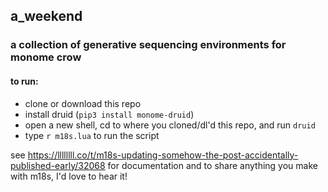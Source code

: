 ## a_weekend
### a collection of generative sequencing environments for monome crow

#### to run:
- clone or download this repo
- install druid (`pip3 install monome-druid`)
- open a new shell, cd to where you cloned/dl'd this repo, and run `druid` 
- type `r m18s.lua` to run the script

see https://llllllll.co/t/m18s-updating-somehow-the-post-accidentally-published-early/32068 for documentation and to share anything you make with m18s, I'd love to hear it!
